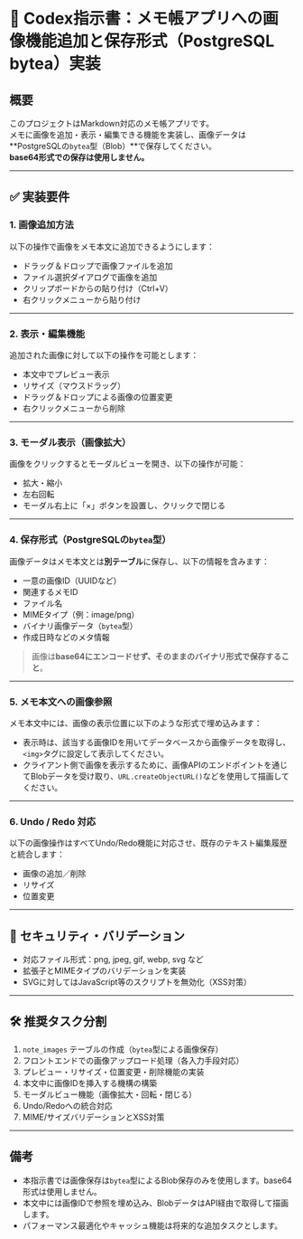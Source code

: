 # 📘 Codex指示書：メモ帳アプリへの画像機能追加と保存形式（PostgreSQL bytea）実装

## 概要

このプロジェクトはMarkdown対応のメモ帳アプリです。  
メモに画像を追加・表示・編集できる機能を実装し、画像データは**PostgreSQLの`bytea`型（Blob）**で保存してください。  
**base64形式での保存は使用しません。**

---

## ✅ 実装要件

### 1. 画像追加方法

以下の操作で画像をメモ本文に追加できるようにします：

- ドラッグ＆ドロップで画像ファイルを追加
- ファイル選択ダイアログで画像を追加
- クリップボードからの貼り付け（Ctrl+V）
- 右クリックメニューから貼り付け

---

### 2. 表示・編集機能

追加された画像に対して以下の操作を可能とします：

- 本文中でプレビュー表示
- リサイズ（マウスドラッグ）
- ドラッグ＆ドロップによる画像の位置変更
- 右クリックメニューから削除

---

### 3. モーダル表示（画像拡大）

画像をクリックするとモーダルビューを開き、以下の操作が可能：

- 拡大・縮小
- 左右回転
- モーダル右上に「×」ボタンを設置し、クリックで閉じる

---

### 4. 保存形式（PostgreSQLの`bytea`型）

画像データはメモ本文とは**別テーブル**に保存し、以下の情報を含みます：

- 一意の画像ID（UUIDなど）
- 関連するメモID
- ファイル名
- MIMEタイプ（例：image/png）
- バイナリ画像データ（`bytea`型）
- 作成日時などのメタ情報

> 画像は**base64にエンコードせず、そのままのバイナリ形式で保存すること**。

---

### 5. メモ本文への画像参照

メモ本文中には、画像の表示位置に以下のような形式で埋め込みます：


- 表示時は、該当する画像IDを用いてデータベースから画像データを取得し、`<img>`タグに設定して表示してください。
- クライアント側で画像を表示するために、画像APIのエンドポイントを通じてBlobデータを受け取り、`URL.createObjectURL()`などを使用して描画してください。

---

### 6. Undo / Redo 対応

以下の画像操作はすべてUndo/Redo機能に対応させ、既存のテキスト編集履歴と統合します：

- 画像の追加／削除
- リサイズ
- 位置変更

---

## 🔐 セキュリティ・バリデーション

- 対応ファイル形式：png, jpeg, gif, webp, svg など
- 拡張子とMIMEタイプのバリデーションを実装
- SVGに対してはJavaScript等のスクリプトを無効化（XSS対策）

---

## 🛠 推奨タスク分割

1. `note_images` テーブルの作成（`bytea`型による画像保存）
2. フロントエンドでの画像アップロード処理（各入力手段対応）
3. プレビュー・リサイズ・位置変更・削除機能の実装
4. 本文中に画像IDを挿入する機構の構築
5. モーダルビュー機能（画像拡大・回転・閉じる）
6. Undo/Redoへの統合対応
7. MIME/サイズバリデーションとXSS対策

---

## 備考

- 本指示書では画像保存は`bytea`型によるBlob保存のみを使用します。base64形式は使用しません。
- 本文中には画像IDで参照を埋め込み、BlobデータはAPI経由で取得して描画します。
- パフォーマンス最適化やキャッシュ機能は将来的な追加タスクとします。
